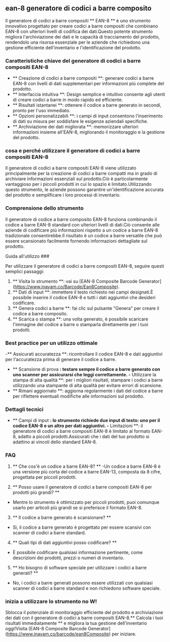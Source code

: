 ## ean-8 generatore di codici a barre composito

Il generatore di codici a barre compositi ** EAN-8 ** è uno strumento innovativo progettato per creare codici a barre compositi che combinano EAN-8 con ulteriori livelli di codifica dei dati.Questo potente strumento migliora l'archiviazione dei dati e le capacità di tracciamento del prodotto, rendendolo una risorsa essenziale per le aziende che richiedono una gestione efficiente dell'inventario e l'identificazione del prodotto.

### Caratteristiche chiave del generatore di codici a barre compositi EAN-8

- ** Creazione di codici a barre compositi **: generare codici a barre EAN-8 con livelli di dati supplementari per informazioni più complete del prodotto.
- ** Interfaccia intuitiva **: Design semplice e intuitivo consente agli utenti di creare codici a barre in modo rapido ed efficiente.
- ** Risultati istantanei **: ottenere il codice a barre generato in secondi, pronto per l'uso immediato.
- ** Opzioni personalizzabili **: i campi di input consentono l'inserimento di dati su misura per soddisfare le esigenze aziendali specifiche.
- ** Archiviazione dei dati migliorata **: memorizzare ulteriori informazioni insieme all'EAN-8, migliorando il monitoraggio e la gestione del prodotto.

### cosa e perché utilizzare il generatore di codici a barre compositi EAN-8

Il generatore di codici a barre compositi EAN-8 viene utilizzato principalmente per la creazione di codici a barre compatti ma in grado di archiviare informazioni essenziali sul prodotto.Ciò è particolarmente vantaggioso per i piccoli prodotti in cui lo spazio è limitato.Utilizzando questo strumento, le aziende possono garantire un'identificazione accurata del prodotto e semplificare i loro processi di inventario.

### Comprensione dello strumento

Il generatore di codice a barre composito EAN-8 funziona combinando il codice a barre EAN-8 standard con ulteriori livelli di dati.Ciò consente alle aziende di codificare più informazioni rispetto a un codice a barre EAN-8 tradizionale consentirebbe.Il risultato è un codice a barre versatile che può essere scansionato facilmente fornendo informazioni dettagliate sul prodotto.

Guida all'utilizzo ###

Per utilizzare il generatore di codici a barre compositi EAN-8, seguire questi semplici passaggi:

1. ** Visita lo strumento **: vai su [EAN-8 Composite Barcode Generator] (https://www.inayam.co/Barcode/Ean8Composite).
2. ** Dati di input **: immettere il testo richiesto nei campi designati.È possibile inserire il codice EAN-8 e tutti i dati aggiuntivi che desideri codificare.
3. ** Genera codici a barre **: fai clic sul pulsante "Genera" per creare il codice a barre composito.
4. ** Scarica o stampa **: una volta generato, è possibile scaricare l'immagine del codice a barre o stamparla direttamente per i tuoi prodotti.

### Best practice per un utilizzo ottimale

-** Assicurati accuratezza **: ricontrollare il codice EAN-8 e dati aggiuntivi per l'accuratezza prima di generare il codice a barre.
- ** Scansione di prova **: testare sempre il codice a barre generato con uno scanner per assicurarsi che leggi correttamente.
-** Utilizzare la stampa di alta qualità **: per i migliori risultati, stampare i codici a barre utilizzando una stampante di alta qualità per evitare errori di scansione.
- ** Rimani aggiornato **: aggiorna regolarmente i dati del codice a barre per riflettere eventuali modifiche alle informazioni sul prodotto.

### Dettagli tecnici

- ** Campi di input **: lo strumento richiede due input di testo: uno per il codice EAN-8 e un altro per dati aggiuntivi.
-** Limitazioni **: il generatore di codici a barre compositi EAN-8 è limitato al formato EAN-8, adatto a piccoli prodotti.Assicurati che i dati del tuo prodotto si adattino ai vincoli dello standard EAN-8.

### FAQ

1. ** Che cos'è un codice a barre EAN-8? **
-Un codice a barre EAN-8 è una versione più corta del codice a barre EAN-13, composta da 8 cifre, progettata per piccoli prodotti.

2. ** Posso usare il generatore di codici a barre compositi EAN-8 per prodotti più grandi? **
- Mentre lo strumento è ottimizzato per piccoli prodotti, puoi comunque usarlo per articoli più grandi se si preferisce il formato EAN-8.

3. ** Il codice a barre generato è scansionare? **
- Sì, il codice a barre generato è progettato per essere scansivi con scanner di codici a barre standard.

4. ** Quali tipi di dati aggiuntivi posso codificare? **
- È possibile codificare qualsiasi informazione pertinente, come descrizioni dei prodotti, prezzi o numeri di inventario.

5. ** Ho bisogno di software speciale per utilizzare i codici a barre generati? **
- No, i codici a barre generati possono essere utilizzati con qualsiasi scanner di codici a barre standard e non richiedono software speciale.

### inizia a utilizzare lo strumento no W!

Sblocca il potenziale di monitoraggio efficiente del prodotto e archiviazione dei dati con il generatore di codici a barre compositi EAN-8.** Calcola i tuoi risultati immediatamente ** e migliora la tua gestione dell'inventario oggi!Visita [EAN-8 Composite Barcode Generator] (https://www.inayam.co/barcode/ean8Composite) per iniziare.